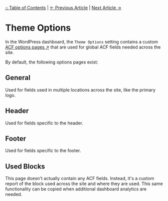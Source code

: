 [⌂ Table of Contents](/docs/README.md) | [← Previous Article](/docs/theme-overview/theme-settings.md) | [Next Article →](/docs/theme-overview/compiling-theme-assets.md)

# Theme Options
In the WordPress dashboard, the `Theme Options` setting contains a custom [ACF options pages ↗](https://www.advancedcustomfields.com/resources/options-page/) that are used for global ACF fields needed across the site.

By default, the following options pages exist:

## General
Used for fields used in multiple locations across the site, like the primary logo.

## Header
Used for fields specific to the header.

## Footer
Used for fields specific to the footer.

## Used Blocks
This page doesn't actually contain any ACF fields. Instead, it's a custom report of the block used across the site and where they are used. This same functionality can be copied when additional dashboard analytics are needed.
